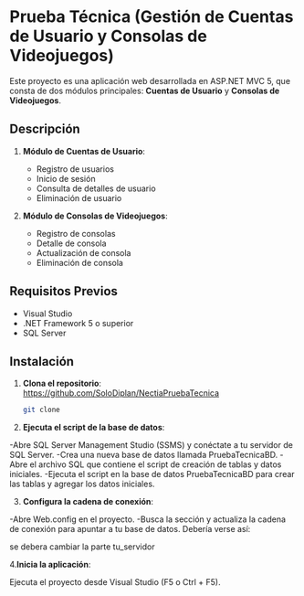 # Prueba Técnica (Gestión de Cuentas de Usuario y Consolas de Videojuegos)

Este proyecto es una aplicación web desarrollada en ASP.NET MVC 5, que consta de dos módulos principales: **Cuentas de Usuario** y **Consolas de Videojuegos**. 

## Descripción

1. **Módulo de Cuentas de Usuario**:
   - Registro de usuarios
   - Inicio de sesión
   - Consulta de detalles de usuario
   - Eliminación de usuario

2. **Módulo de Consolas de Videojuegos**:
   - Registro de consolas
   - Detalle de consola
   - Actualización de consola
   - Eliminación de consola

## Requisitos Previos

- Visual Studio
- .NET Framework 5 o superior
- SQL Server


## Instalación

1. **Clona el repositorio**: https://github.com/SoloDiplan/NectiaPruebaTecnica
   ```bash
   git clone

2. **Ejecuta el script de la base de datos**:

-Abre SQL Server Management Studio (SSMS) y conéctate a tu servidor de SQL Server.
-Crea una nueva base de datos llamada PruebaTecnicaBD.
-Abre el archivo SQL que contiene el script de creación de tablas y datos iniciales.
-Ejecuta el script en la base de datos PruebaTecnicaBD para crear las tablas y agregar los datos    iniciales.

3. **Configura la cadena de conexión**:

-Abre Web.config en el proyecto.
-Busca la sección <connectionStrings> y actualiza la cadena de conexión para apuntar a tu base de datos. Debería verse así:

<connectionStrings>
    <add name="PruebaTecnicaEntities" connectionString="metadata=res://*/Model1.csdl|res://*/Model1.ssdl|res://*/Model1.msl;provider=System.Data.SqlClient;provider connection string=&quot;data source=tu_servidor;initial catalog=PruebaTecnica;integrated security=True;trustservercertificate=True;MultipleActiveResultSets=True;App=EntityFramework&quot;" providerName="System.Data.EntityClient" />
</connectionStrings>


se debera cambiar la parte tu_servidor  

4.**Inicia la aplicación**:

Ejecuta el proyecto desde Visual Studio (F5 o Ctrl + F5).
